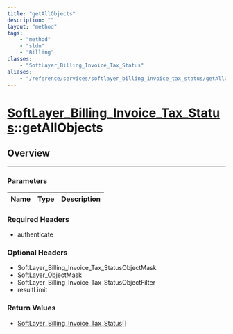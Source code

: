 ```yaml
---
title: "getAllObjects"
description: ""
layout: "method"
tags:
    - "method"
    - "sldn"
    - "Billing"
classes:
    - "SoftLayer_Billing_Invoice_Tax_Status"
aliases:
    - "/reference/services/softlayer_billing_invoice_tax_status/getAllObjects"
---
```

# [SoftLayer_Billing_Invoice_Tax_Status](/reference/services/SoftLayer_Billing_Invoice_Tax_Status)::getAllObjects





## Overview 


-----

### Parameters 
|Name | Type | Description |
| --- | --- | --- |


### Required Headers
* authenticate


### Optional Headers
* SoftLayer_Billing_Invoice_Tax_StatusObjectMask
* SoftLayer_ObjectMask
* SoftLayer_Billing_Invoice_Tax_StatusObjectFilter
* resultLimit

### Return Values
* <a href='/reference/datatypes/SoftLayer_Billing_Invoice_Tax_Status'>SoftLayer_Billing_Invoice_Tax_Status[] </a>





